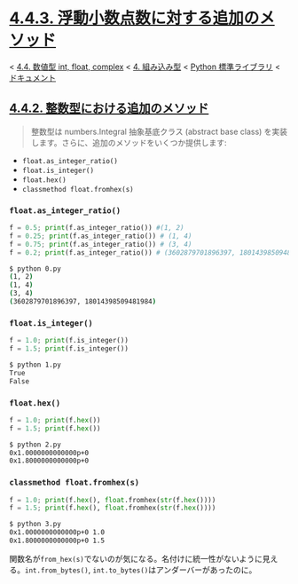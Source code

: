 # [4.4.3. 浮動小数点数に対する追加のメソッド](https://docs.python.jp/3/library/stdtypes.html#additional-methods-on-float)

< [4.4. 数値型 int, float, complex](https://docs.python.jp/3/library/stdtypes.html#numeric-types-int-float-complex) < [4. 組み込み型](https://docs.python.jp/3/library/functions.html#built-in-functions) < [Python 標準ライブラリ](https://docs.python.jp/3/library/index.html#the-python-standard-library) < [ドキュメント](https://docs.python.jp/3/index.html)

## [4.4.2. 整数型における追加のメソッド](https://docs.python.jp/3/library/stdtypes.html#additional-methods-on-integer-types)

> 整数型は numbers.Integral 抽象基底クラス (abstract base class) を実装します。さらに、追加のメソッドをいくつか提供します:

* `float.as_integer_ratio()`
* `float.is_integer()`
* `float.hex()`
* `classmethod float.fromhex(s)`

### `float.as_integer_ratio()`

```python
f = 0.5; print(f.as_integer_ratio()) #(1, 2)
f = 0.25; print(f.as_integer_ratio()) # (1, 4)
f = 0.75; print(f.as_integer_ratio()) # (3, 4)
f = 0.2; print(f.as_integer_ratio()) # (3602879701896397, 18014398509481984) (1, 5)にならない
```
```sh
$ python 0.py 
(1, 2)
(1, 4)
(3, 4)
(3602879701896397, 18014398509481984)
```

### `float.is_integer()`

```python
f = 1.0; print(f.is_integer())
f = 1.5; print(f.is_integer())
```
```sh
$ python 1.py 
True
False
```

### `float.hex()`

```python
f = 1.0; print(f.hex())
f = 1.5; print(f.hex())
```
```sh
$ python 2.py 
0x1.0000000000000p+0
0x1.8000000000000p+0
```

### `classmethod float.fromhex(s)`

```python
f = 1.0; print(f.hex(), float.fromhex(str(f.hex())))
f = 1.5; print(f.hex(), float.fromhex(str(f.hex())))
```
```sh
$ python 3.py 
0x1.0000000000000p+0 1.0
0x1.8000000000000p+0 1.5
```

関数名が`from_hex(s)`でないのが気になる。名付けに統一性がないように見える。`int.from_bytes()`, `int.to_bytes()`はアンダーバーがあったのに。

